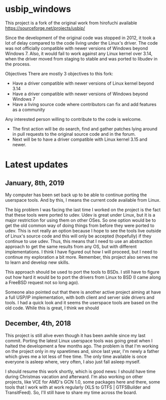 # usbip_windows

This project is a fork of the original work from hirofuchi available https://sourceforge.net/projects/usbip/

Since the development of the original code was stopped in 2012, it took a lot of delay compared to the code living under the Linux's driver. The code was not officially compatible with newer versions of Windows beyond Windows 7. Also, it would fail to work against any Linux kernel over 3.14, when the driver moved from staging to stable and was ported to libudev in the process.

Objectives
There are mostly 3 objectives to this fork:
* Have a driver compatible with newer versions of Linux kernel beyond 3.14
* Have a driver compatible with newer versions of Windows beyond Windows 7
* Have a living source code where contributors can fix and add features as a community

Any interested person willing to contribute to the code is welcome.
* The first action will be do search, find and gather patches lying around in pull requests to the original source code and in the forum.
* Next will be to have a driver compatible with Linux kernel 3.15 and newer.

# Latest updates
## January, 8th, 2019
My computer has been set back up to be able to continue porting the userspace tools. And by this, I means the current code available from Linux.

The big problem I was facing the last time I worked on the project is the fact that these tools were ported to udev. Udev is great under Linux, but it is a major restriction for using them on other OSes. So one option would be to get the old common way of doing things from before they were ported to udev. This is not really an option because I hope to see the tools live outside of Linux's source code and this will only be accepted (hopefully) if they continue to use udev. Thus, this means that I need to use an abstraction approach to get the same results from any OS, but with different implementations. I think I have figured out how I will proceed, but I need to continue my exploration a bit more. Remember, this project also serves me to learn and develop new skills.

This approach should be used to port the tools to BSDs. I still have to figure out how hard it would be to port the drivers from Linux to BSD (I came along a FreeBSD request not so long ago).

Someone also pointed out that there is another active project aiming at have a full USP/IP implementation, with both client and server side drivers and tools. I had a quick look and it seems the userspace tools are based on the old code. While this is great, I think we should 

## December, 4th, 2018
This project is still alive even though it has been awhile since my last commit. Porting the latest Linux userspace tools was going great when I halted the development a few months ago. The problem is that I'm working on the project only in my sparetimes and, since last year, I'm newly a father which gives me a lot less of free time. The only time available is once everyone is asleep where, very often, I also just fall asleep myself.

I should resume this work shortly, which is good news: I should have time during Christmas vacation and afterward. I'm also working on other projects, like VCE for AMD's GCN 1.0, some packages here and there, some tools that I work with at work regularly (XLS to GTFS | GTFSBuilder and TransitFeed). So, I'll still have to share my time across the board.
